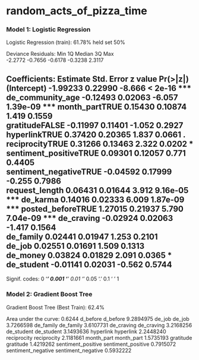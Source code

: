 # random_acts_of_pizza_time



### Model 1: Logistic Regression

Logistic Regression (train): 61.78% held set 50%


Deviance Residuals: 
    Min       1Q   Median       3Q      Max  
-2.2772  -0.7656  -0.6178  -0.3238   2.3117  

Coefficients:
                       Estimate Std. Error z value Pr(>|z|)    
(Intercept)            -1.99233    0.22990  -8.666  < 2e-16 ***
de_community_age       -0.12493    0.02063  -6.057 1.39e-09 ***
month_partTRUE          0.15430    0.10874   1.419   0.1559    
gratitudeFALSE         -0.11997    0.11401  -1.052   0.2927    
hyperlinkTRUE           0.37420    0.20365   1.837   0.0661 .  
reciprocityTRUE         0.31266    0.13463   2.322   0.0202 *  
sentiment_positiveTRUE  0.09301    0.12057   0.771   0.4405    
sentiment_negativeTRUE -0.04592    0.17999  -0.255   0.7986    
request_length          0.06431    0.01644   3.912 9.16e-05 ***
de_karma                0.14016    0.02333   6.009 1.87e-09 ***
posted_beforeTRUE       1.27015    0.21937   5.790 7.04e-09 ***
de_craving             -0.02924    0.02063  -1.417   0.1564    
de_family               0.02441    0.01947   1.253   0.2101    
de_job                  0.02551    0.01691   1.509   0.1313    
de_money                0.03824    0.01829   2.091   0.0365 *  
de_student             -0.01141    0.02031  -0.562   0.5744    
---
Signif. codes:  0 ‘***’ 0.001 ‘**’ 0.01 ‘*’ 0.05 ‘.’ 0.1 ‘ ’ 1




### Model 2: Gradient Boost Tree
Gradient Boost Tree (Best Train): 62.4%

Area under the curve: 0.6244
d_before  					 d_before  9.2894975
de_job                         de_job  3.7266598
de_family                   de_family  3.6107731
de_craving                 de_craving  3.2168256
de_student                 de_student  3.1493636
hyperlink                   hyperlink  2.2448240
reciprocity               reciprocity  2.1181661
month_part                 month_part  1.5735193
gratitude                   gratitude  1.4219262
sentiment_positive sentiment_positive  0.7915072
sentiment_negative sentiment_negative  0.5932222


